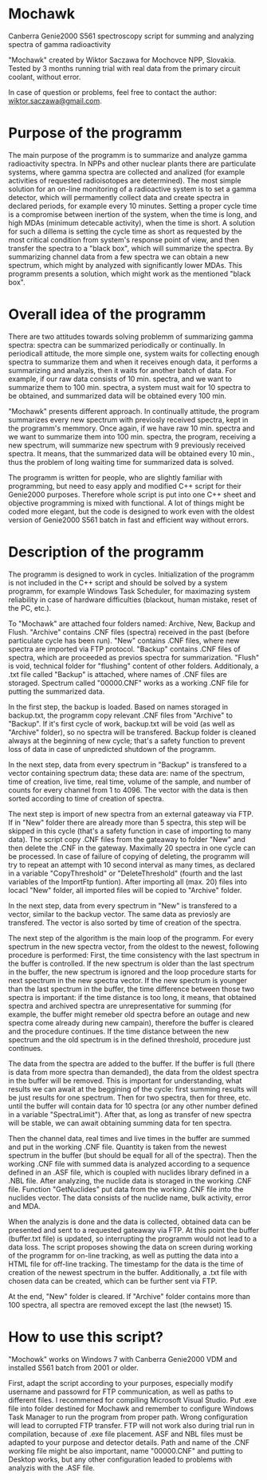 # Mochawk
Canberra Genie2000 S561 spectroscopy script for summing and analyzing spectra of gamma radioactivity

"Mochawk" created by Wiktor Saczawa for Mochovce NPP, Slovakia. Tested by 3 months running trial with real data from the primary circuit coolant, without error.

In case of question or problems, feel free to contact the author: wiktor.saczawa@gmail.com.

# Purpose of the programm

The main purpose of the programm is to summarize and analyze gamma radioactivity spectra. In NPPs and other nuclear plants there are particulate systems, where gamma spectra are collected and analized (for example activities of requested radioisotopes are determined). The most simple solution for an on-line monitoring of a radioactive system is to set a gamma detector, which will permamently collect data and create spectra in declared periods, for example every 10 minutes. Setting a proper cycle time is a compromise between inertion of the system, when the time is long, and high MDAs (minimum detecable activity), when the time is short. A solution for such a dillema is setting the cycle time as short as requested by the most critical condition from system's response point of view, and then transfer the spectra to a "black box", which will summarize the spectra. By summarizing channel data from a few spectra we can obtain a new spectrum, which might by analyzed with significantly lower MDAs. This programm presents a solution, which might work as the mentioned "black box".

# Overall idea of the programm

There are two attitudes towards solving problemm of summarizing gamma spectra: spectra can be summarized periodically or continually. In periodicall attitude, the more simple one, system waits for collecting enough spectra to summarize them and when it receives enough data, it performs a summarizing and analyzis, then it waits for another batch of data. For example, if our raw data consists of 10 min. spectra, and we want to summarize them to 100 min. spectra, a system must wait for 10 spectra to be obtained, and summarized data will be obtained every 100 min. 

"Mochawk" presents different approach. In continually attitude, the program summarizes every new spectrum with previosly received spectra, kept in the programm's memmory. Once again, if we have raw 10 min. spectra and we want to summarize them into 100 min. spectra, the program, receiving a new spectrum, will summarize new spectrum with 9 previously received spectra. It means, that the summarized data will be obtained every 10 min., thus the problem of long waiting time for summarized data is solved.

The programm is written for people, who are slightly familiar with programming, but need to easy apply and modified C++ script for their Genie2000 purposes. Therefore whole script is put into one C++ sheet and objective programming is mixed with functional. A lot of things might be coded more elegant, but the code is designed to work even with the oldest version of Genie2000 S561 batch in fast and efficient way without errors. 

# Description of the programm

The programm is designed to work in cycles. Initialization of the programm is not included in the C++ script and should be solved by a system programm, for example Windows Task Scheduler, for maximazing system reliability in case of hardware difficulties (blackout, human mistake, reset of the PC, etc.). 

To "Mochawk" are attached four folders named: Archive, New, Backup and Flush. "Archive" contains .CNF files (spectra) received in the past (before particulate cycle has been run). "New" contains .CNF files, where new spectra are imported via FTP protocol. "Backup" contains .CNF files of spectra, which are proceeded as previos spectra for summarization. "Flush" is void, technical folder for "flushing" content of other folders. Additionaly, a .txt file called "Backup" is attached, where names of .CNF files are storaged. Spectrum called "00000.CNF" works as a working .CNF file for putting the summarized data. 

In the first step, the backup is loaded. Based on names storaged in backup.txt, the programm copy relevant .CNF files from "Archive" to "Backup". If it's first cycle of work, backup.txt will be void (as well as "Archive" folder), so no spectra will be transfered. Backup folder is cleaned always at the beginning of new cycle; that's a safety function to prevent loss of data in case of unpredicted shutdown of the programm. 

In the next step, data from every spectrum in "Backup" is transfered to a vector containing spectrum data; these data are: name of the spectrum, time of creation, live time, real time, volume of the sample, and number of counts for every channel from 1 to 4096. The vector with the data is then sorted according to time of creation of spectra.

The next step is import of new spectra from an external gateaway via FTP. If in "New" folder there are already more than 5 spectra, this step will be skipped in this cycle (that's a safety function in case of importing to many data). The script copy .CNF files from the gateaway to folder "New" and then delete the .CNF in the gateway. Maximally 20 spectra in one cycle can be processed. In case of failure of copying of deleting, the programm will try to repeat an attempt with 10 second interval as many times, as declared in a variable "CopyThreshold" or "DeleteThreshold" (fourth and the last variables of the ImportFtp funtion). After importing all (max. 20) files into locacl "New" folder, all imported files will be copied to "Archive" folder. 

In the next step, data from every spectrum in "New" is transfered to a vector, similar to the backup vector. The same data as previosly are transfered. The vector is also sorted by time of creation of the spectra.

The next step of the algorithm is the main loop of the programm. For every spectrum in the new spectra vector, from the oldest to the newest, following procedure is performed: First, the time consistency with the last spectrum in the buffer is controlled. If the new spectrum is older than the last spectrum in the buffer, the new spectrum is ignored and the loop procedure starts for next spectrum in the new spectra vector. If the new spectrum is younger than the last spectrum in the buffer, the time difference between those two spectra is important: if the time distance is too long, it means, that obtained spectra and archived spectra are unrepresentative for summing (for example, the buffer might remeber old spectra before an outage and new spectra come already during new campain), therefore the buffer is cleared and the procedure continues. If the time distance between the new spectrum and the old spectrum is in the defined threshold, procedure just continues. 

The data from the spectra are added to the buffer. If the buffer is full (there is data from more spectra than demanded), the data from the oldest spectra in the buffer will be removed. This is important for understanding, what results we can await at the beggining of the cycle: first summing results will be just results for one spectrum. Then for two spectra, then for three, etc. until the buffer will contain data for 10 spectra (or any other number defined in a variable "SpectraLimit"). After that, as long as transfer of new spectra will be stable, we can await obtaining summing data for ten spectra.

Then the channel data, real times and live times in the buffer are summed and put in the working .CNF file. Quantity is taken from the newest spectrum in the buffer (but should be equall for all of the spectra). Then the working .CNF file with summed data is analyzed according to a sequence defined in an .ASF file, which is coupled with nuclides library defined in a .NBL file. After analyzing, the nuclide data is storaged in the working .CNF file. Function "GetNuclides" put data from the working .CNF file into the nuclides vector. The data consists of the nuclide name, bulk activity, error and MDA. 

When the analyzis is done and the data is collected, obtained data can be presented and sent to a requested gateaway via FTP. At this point the buffer (buffer.txt file) is updated, so interrupting the programm would not lead to a data loss. The script proposes showing the data on screen during working of the programm for on-line tracking, as well as putting the data into a HTML file for off-line tracking. The timestamp for the data is the time of creation of the newest spectrum in the buffer. Additionally, a .txt file with chosen data can be created, which can be further sent via FTP.

At the end, "New" folder is cleared. If "Archive" folder contains more than 100 spectra, all spectra are removed except the last (the newset) 15. 

# How to use this script?

"Mochowk" works on Windows 7 with Canberra Genie2000 VDM and installed S561 batch from 2001 or older.

First, adapt the script according to your purposes, especially modify username and passowrd for FTP communication, as well as paths to different files. I recommened for compiling Microsoft Visual Studio. Put .exe file into folder destined for Mochawk and remember to configure Windows Task Manager to run the program from proper path. Wrong configuration will lead to corrupted FTP transfer. FTP will not work also during trial run in compilation, because of .exe file placement. ASF and NBL files must be adapted to your purpose and detector details. Path and name of the .CNF working file might be also important, name "00000.CNF" and putting to Desktop works, but any other configuration leaded to problems with analyzis with the .ASF file. 

